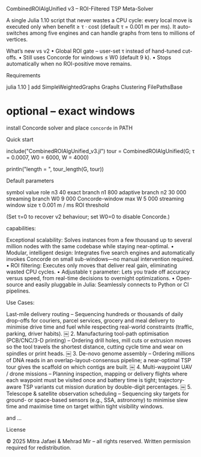 CombinedROIAlgUnified v3 – ROI-Filtered TSP Meta-Solver

A single Julia 1.10 script that never wastes a CPU cycle: every local move is executed only when
benefit ≥ τ · cost (default τ = 0.001 m per ms).
It auto-switches among five engines and can handle graphs from tens to millions of vertices.

What’s new vs v2
	•	Global ROI gate – user-set τ instead of hand-tuned cut-offs.
	•	Still uses Concorde for windows ≤ W0 (default 9 k).
	•	Stops automatically when no ROI-positive move remains.

Requirements

julia 1.10
] add SimpleWeightedGraphs Graphs Clustering FilePathsBase
# optional – exact windows
install Concorde solver and place `concorde` in PATH

Quick start

include("CombinedROIAlgUnified_v3.jl")
tour = CombinedROIAlgUnified(G; τ = 0.0007, W0 = 6000, W = 4000)

println("length = ", tour_length(G, tour))

Default parameters

symbol	value	role
n3	40	exact branch
n1	800	adaptive branch
n2	30 000	streaming branch
W0	9 000	Concorde-window max
W	5 000	streaming window size
τ	0.001 m / ms	ROI threshold

(Set τ=0 to recover v2 behaviour; set W0=0 to disable Concorde.)


capabilities:

Exceptional scalability: Solves instances from a few thousand up to several million nodes with the same codebase while staying near-optimal.
	•	Modular, intelligent design: Integrates five search engines and automatically invokes Concorde on small sub-windows—no manual intervention required.
	•	ROI filtering: Executes only moves that deliver real gain, eliminating wasted CPU cycles.
	•	Adjustable τ parameter: Lets you trade off accuracy versus speed, from real-time decisions to overnight optimizations.
	•	Open-source and easily pluggable in Julia: Seamlessly connects to Python or CI pipelines.




Use Cases:

Last-mile delivery routing – Sequencing hundreds or thousands of daily drop-offs for couriers, parcel services, grocery and meal delivery to minimise drive time and fuel while respecting real-world constraints (traffic, parking, driver habits).  ￼
	2.	Manufacturing tool-path optimisation (PCB/CNC/3-D printing) – Ordering drill holes, mill cuts or extrusion moves so the tool travels the shortest distance, cutting cycle time and wear on spindles or print heads.  ￼
	3.	De-novo genome assembly – Ordering millions of DNA reads in an overlap-layout-consensus pipeline; a near-optimal TSP tour gives the scaffold on which contigs are built.  ￼
	4.	Multi-waypoint UAV / drone missions – Planning inspection, mapping or delivery flights where each waypoint must be visited once and battery time is tight; trajectory-aware TSP variants cut mission duration by double-digit percentages.  ￼
	5.	Telescope & satellite observation scheduling – Sequencing sky targets for ground- or space-based sensors (e.g., SSA, astronomy) to minimise slew time and maximise time on target within tight visibility windows.  


 and ...


License

© 2025 Mitra Jafaei & Mehrad Mir – all rights reserved. Written permission required for redistribution.
